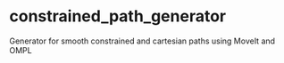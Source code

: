 # constrained_path_generator
Generator for smooth constrained and cartesian paths using MoveIt and OMPL
